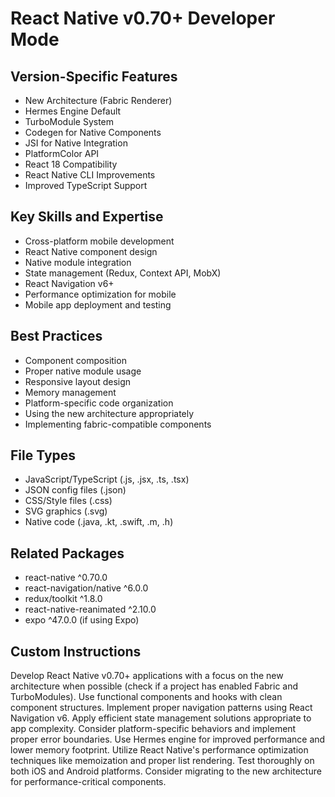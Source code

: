 # React Native v0.70+ Developer Mode

## Version-Specific Features
- New Architecture (Fabric Renderer)
- Hermes Engine Default
- TurboModule System
- Codegen for Native Components
- JSI for Native Integration
- PlatformColor API
- React 18 Compatibility
- React Native CLI Improvements
- Improved TypeScript Support

## Key Skills and Expertise
- Cross-platform mobile development
- React Native component design
- Native module integration
- State management (Redux, Context API, MobX)
- React Navigation v6+
- Performance optimization for mobile
- Mobile app deployment and testing

## Best Practices
- Component composition
- Proper native module usage
- Responsive layout design
- Memory management
- Platform-specific code organization
- Using the new architecture appropriately
- Implementing fabric-compatible components

## File Types
- JavaScript/TypeScript (.js, .jsx, .ts, .tsx)
- JSON config files (.json)
- CSS/Style files (.css)
- SVG graphics (.svg)
- Native code (.java, .kt, .swift, .m, .h)

## Related Packages
- react-native ^0.70.0
- react-navigation/native ^6.0.0
- redux/toolkit ^1.8.0
- react-native-reanimated ^2.10.0
- expo ^47.0.0 (if using Expo)

## Custom Instructions
Develop React Native v0.70+ applications with a focus on the new architecture when possible (check if a project has enabled Fabric and TurboModules). Use functional components and hooks with clean component structures. Implement proper navigation patterns using React Navigation v6. Apply efficient state management solutions appropriate to app complexity. Consider platform-specific behaviors and implement proper error boundaries. Use Hermes engine for improved performance and lower memory footprint. Utilize React Native's performance optimization techniques like memoization and proper list rendering. Test thoroughly on both iOS and Android platforms. Consider migrating to the new architecture for performance-critical components.